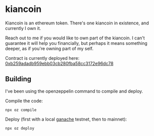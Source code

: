 # kiancoin

Kiancoin is an ethereum token. There's one kiancoin in existence, and currently I own it.

Reach out to me if you would like to own part of the kiancoin. I can't guarantee it will help you financially, but perhaps it means something deeper, as if you're owning part of my self.

Contract is currently deployed here: [0xb259adadb959ebb03cb280fba58cc3172e96dc78](https://etherscan.io/address/0xb259adadb959ebb03cb280fba58cc3172e96dc78#code)

## Building

I've been using the openzeppelin command to compile and deploy.

Compile the code:

    npx oz compile

Deploy (first with a local [ganache](https://www.trufflesuite.com/ganache) testnet, then to mainnet):

    npx oz deploy
